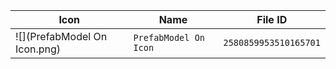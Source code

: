 | Icon | Name | File ID |
| ---  | ---  | ---     |
| ![](PrefabModel On Icon.png) | `PrefabModel On Icon` | `2580859953510165701` |
